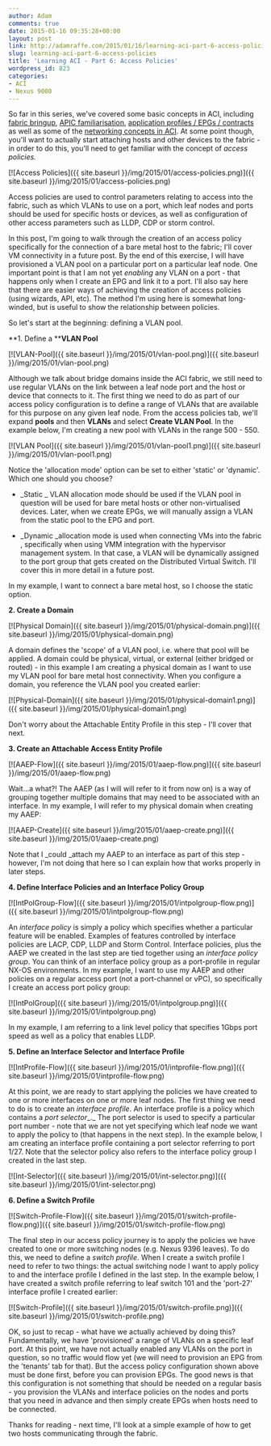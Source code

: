 ```yaml
---
author: Adam
comments: true
date: 2015-01-16 09:35:28+00:00
layout: post
link: http://adamraffe.com/2015/01/16/learning-aci-part-6-access-policies/
slug: learning-aci-part-6-access-policies
title: 'Learning ACI - Part 6: Access Policies'
wordpress_id: 823
categories:
- ACI
- Nexus 9000
---
```


So far in this series, we've covered some basic concepts in ACI, including [fabric bringup](https://araffe.github.io/aci/nexus%209000/2014/12/03/learning-aci-part-2-bringing-up-a-fabric), [APIC familiarisation](https://araffe.github.io/aci/nexus%209000/2014/12/03/learning-aci-part-3-getting-familiar-with-the-apic), [application profiles / EPGs / contracts](https://araffe.github.io/aci/nexus%209000/2015/01/02/learning-aci-part-4-application-profiles-epgs-contracts-and-filters) as well as some of the [networking concepts in ACI](https://araffe.github.io/aci/nexus%209000/2015/01/06/learning-aci-part-5-private-networks-bridge-domains-and-subnets). At some point though, you'll want to actually start attaching hosts and other devices to the fabric - in order to do this, you'll need to get familiar with the concept of _access policies._

[![Access Policies]({{ site.baseurl }}/img/2015/01/access-policies.png)]({{ site.baseurl }}/img/2015/01/access-policies.png)

<!-- more -->Access policies are used to control parameters relating to access into the fabric, such as which VLANs to use on a port, which leaf nodes and ports should be used for specific hosts or devices, as well as configuration of other access parameters such as LLDP, CDP or storm control.

In this post, I'm going to walk through the creation of an access policy specifically for the connection of a bare metal host to the fabric; I'll cover VM connectivity in a future post. By the end of this exercise, I will have provisioned a VLAN pool on a particular port on a particular leaf node. One important point is that I am not yet _enabling_ any VLAN on a port - that happens only when I create an EPG and link it to a port. I'll also say here that there are easier ways of achieving the creation of access policies (using wizards, API, etc). The method I'm using here is somewhat long-winded, but is useful to show the relationship between policies.

So let's start at the beginning: defining a VLAN pool.

**1. Define a ****VLAN Pool**

[![VLAN-Pool]({{ site.baseurl }}/img/2015/01/vlan-pool.png)]({{ site.baseurl }}/img/2015/01/vlan-pool.png)

Although we talk about bridge domains inside the ACI fabric, we still need to use regular VLANs on the link between a leaf node port and the host or device that connects to it. The first thing we need to do as part of our access policy configuration is to define a range of VLANs that are available for this purpose on any given leaf node. From the access policies tab, we'll expand **pools** and then **VLANs** and select **Create VLAN Pool**. In the example below, I'm creating a new pool with VLANs in the range 500 - 550.

[![VLAN Pool]({{ site.baseurl }}/img/2015/01/vlan-pool1.png)]({{ site.baseurl }}/img/2015/01/vlan-pool1.png)

Notice the 'allocation mode' option can be set to either 'static' or 'dynamic'. Which one should you choose?



	
  * _Static _ VLAN allocation mode should be used if the VLAN pool in question will be used for bare metal hosts or other non-virtualised devices. Later, when we create EPGs, we will manually assign a VLAN from the static pool to the EPG and port.

	
  * _Dynamic _allocation mode is used when connecting VMs into the fabric , specifically when using VMM integration with the hypervisor management system. In that case, a VLAN will be dynamically assigned to the port group that gets created on the Distributed Virtual Switch. I'll cover this in more detail in a future post.


In my example, I want to connect a bare metal host, so I choose the static option.

**2. Create a Domain**

[![Physical Domain]({{ site.baseurl }}/img/2015/01/physical-domain.png)]({{ site.baseurl }}/img/2015/01/physical-domain.png)

A domain defines the 'scope' of a VLAN pool, i.e. where that pool will be applied. A domain could be physical, virtual, or external (either bridged or routed) - in this example I am creating a physical domain as I want to use my VLAN pool for bare metal host connectivity. When you configure a domain, you reference the VLAN pool you created earlier:

[![Physical-Domain]({{ site.baseurl }}/img/2015/01/physical-domain1.png)]({{ site.baseurl }}/img/2015/01/physical-domain1.png)

Don't worry about the Attachable Entity Profile in this step - I'll cover that next.

**3. Create an Attachable Access Entity Profile**

[![AAEP-Flow]({{ site.baseurl }}/img/2015/01/aaep-flow.png)]({{ site.baseurl }}/img/2015/01/aaep-flow.png)

Wait...a what?! The AAEP (as I will will refer to it from now on) is a way of grouping together multiple domains that may need to be associated with an interface. In my example, I will refer to my physical domain when creating my AAEP:

[![AAEP-Create]({{ site.baseurl }}/img/2015/01/aaep-create.png)]({{ site.baseurl }}/img/2015/01/aaep-create.png)

Note that I _could _attach my AAEP to an interface as part of this step - however, I'm not doing that here so I can explain how that works properly in later steps.

**4. Define Interface Policies and an Interface Policy Group**

[![IntPolGroup-Flow]({{ site.baseurl }}/img/2015/01/intpolgroup-flow.png)]({{ site.baseurl }}/img/2015/01/intpolgroup-flow.png)

An _interface policy_ is simply a policy which specifies whether a particular feature will be enabled. Examples of features controlled by interface policies are LACP, CDP, LLDP and Storm Control. Interface policies, plus the AAEP we created in the last step are tied together using an _interface policy group_. You can think of an interface policy group as a port-profile in regular NX-OS environments. In my example, I want to use my AAEP and other policies on a regular access port (not a port-channel or vPC), so specifically I create an access port policy group:

[![IntPolGroup]({{ site.baseurl }}/img/2015/01/intpolgroup.png)]({{ site.baseurl }}/img/2015/01/intpolgroup.png)

In my example, I am referring to a link level policy that specifies 1Gbps port speed as well as a policy that enables LLDP.

**5. Define an Interface Selector and Interface Profile**

[![IntProfile-Flow]({{ site.baseurl }}/img/2015/01/intprofile-flow.png)]({{ site.baseurl }}/img/2015/01/intprofile-flow.png)

At this point, we are ready to start applying the policies we have created to one or more interfaces on one or more leaf nodes. The first thing we need to do is to create an _interface profile_. An interface profile is a policy which contains a _port selector__._ The port selector is used to specify a particular port number - note that we are not yet specifying which leaf node we want to apply the policy to (that happens in the next step). In the example below, I am creating an interface profile containing a port selector referring to port 1/27. Note that the selector policy also refers to the interface policy group I created in the last step.

[![Int-Selector]({{ site.baseurl }}/img/2015/01/int-selector.png)]({{ site.baseurl }}/img/2015/01/int-selector.png)

**6. Define a Switch Profile**

[![Switch-Profile-Flow]({{ site.baseurl }}/img/2015/01/switch-profile-flow.png)]({{ site.baseurl }}/img/2015/01/switch-profile-flow.png)

The final step in our access policy journey is to apply the policies we have created to one or more switching nodes (e.g. Nexus 9396 leaves). To do this, we need to define a _switch profile_. When I create a switch profile I need to refer to two things: the actual switching node I want to apply policy to and the interface profile I defined in the last step. In the example below, I have created a switch profile referring to leaf switch 101 and the 'port-27' interface profile I created earlier:

[![Switch-Profile]({{ site.baseurl }}/img/2015/01/switch-profile.png)]({{ site.baseurl }}/img/2015/01/switch-profile.png)

OK, so just to recap - what have we actually achieved by doing this? Fundamentally, we have 'provisioned' a range of VLANs on a specific leaf port. At this point, we have not actually enabled any VLANs on the port in question, so no traffic would flow yet (we will need to provision an EPG from the 'tenants' tab for that). But the access policy configuration shown above must be done first, before you can provision EPGs. The good news is that this configuration is not something that should be needed on a regular basis - you provision the VLANs and interface policies on the nodes and ports that you need in advance and then simply create EPGs when hosts need to be connected.

Thanks for reading - next time, I'll look at a simple example of how to get two hosts communicating through the fabric.
